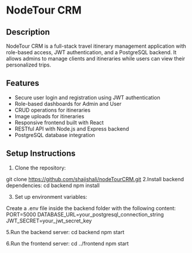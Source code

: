 # NodeTour CRM

## Description
NodeTour CRM is a full-stack travel itinerary management application with role-based access, JWT authentication, and a PostgreSQL backend. It allows admins to manage clients and itineraries while users can view their personalized trips.

## Features
- Secure user login and registration using JWT authentication
- Role-based dashboards for Admin and User
- CRUD operations for itineraries
- Image uploads for itineraries
- Responsive frontend built with React
- RESTful API with Node.js and Express backend
- PostgreSQL database integration

## Setup Instructions

1. Clone the repository:

git clone https://github.com/shajishali/nodeTourCRM.git
2.Install backend dependencies:
cd backend
npm install

3. Set up environment variables:

Create a .env file inside the backend folder with the following content:
PORT=5000
DATABASE_URL=your_postgresql_connection_string
JWT_SECRET=your_jwt_secret_key

5.Run the backend server:
cd backend
npm start

6.Run the frontend server:
cd ../frontend
npm start

